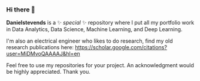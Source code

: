 ### Hi there 👋

**Danielstevends** is a ✨ _special_ ✨ repository where I put all my portfolio work in Data Analytics, Data Science, Machine Learning, and Deep Learning.

I'm also an electrical engineer who likes to do research, find my old research publications here: https://scholar.google.com/citations?user=MiDMvoQAAAAJ&hl=en

Feel free to use my repositories for your project. An acknowledgment would be highly appreciated. Thank you.

